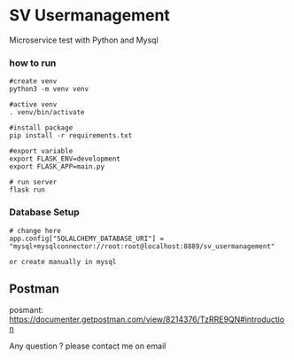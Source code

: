 # SV Usermanagement

Microservice test with Python and Mysql

### how to run

```
#create venv
python3 -m venv venv

#active venv
. venv/bin/activate

#install package
pip install -r requirements.txt

#export variable
export FLASK_ENV=development
export FLASK_APP=main.py

# run server
flask run
```

### Database Setup

```
# change here
app.config["SQLALCHEMY_DATABASE_URI"] =  "mysql+mysqlconnector://root:root@localhost:8889/sv_usermanagement"

or create manually in mysql
```

## Postman

posmant: <https://documenter.getpostman.com/view/8214376/TzRRE9QN#introduction>

Any question ? please contact me on email

